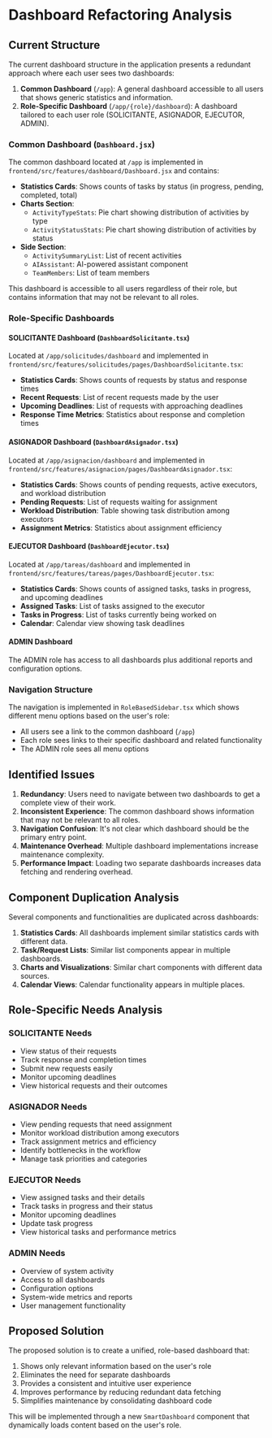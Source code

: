 # Dashboard Refactoring Analysis

## Current Structure

The current dashboard structure in the application presents a redundant approach where each user sees two dashboards:

1. **Common Dashboard** (`/app`): A general dashboard accessible to all users that shows generic statistics and information.
2. **Role-Specific Dashboard** (`/app/{role}/dashboard`): A dashboard tailored to each user role (SOLICITANTE, ASIGNADOR, EJECUTOR, ADMIN).

### Common Dashboard (`Dashboard.jsx`)

The common dashboard located at `/app` is implemented in `frontend/src/features/dashboard/Dashboard.jsx` and contains:

- **Statistics Cards**: Shows counts of tasks by status (in progress, pending, completed, total)
- **Charts Section**: 
  - `ActivityTypeStats`: Pie chart showing distribution of activities by type
  - `ActivityStatusStats`: Pie chart showing distribution of activities by status
- **Side Section**:
  - `ActivitySummaryList`: List of recent activities
  - `AIAssistant`: AI-powered assistant component
  - `TeamMembers`: List of team members

This dashboard is accessible to all users regardless of their role, but contains information that may not be relevant to all roles.

### Role-Specific Dashboards

#### SOLICITANTE Dashboard (`DashboardSolicitante.tsx`)

Located at `/app/solicitudes/dashboard` and implemented in `frontend/src/features/solicitudes/pages/DashboardSolicitante.tsx`:

- **Statistics Cards**: Shows counts of requests by status and response times
- **Recent Requests**: List of recent requests made by the user
- **Upcoming Deadlines**: List of requests with approaching deadlines
- **Response Time Metrics**: Statistics about response and completion times

#### ASIGNADOR Dashboard (`DashboardAsignador.tsx`)

Located at `/app/asignacion/dashboard` and implemented in `frontend/src/features/asignacion/pages/DashboardAsignador.tsx`:

- **Statistics Cards**: Shows counts of pending requests, active executors, and workload distribution
- **Pending Requests**: List of requests waiting for assignment
- **Workload Distribution**: Table showing task distribution among executors
- **Assignment Metrics**: Statistics about assignment efficiency

#### EJECUTOR Dashboard (`DashboardEjecutor.tsx`)

Located at `/app/tareas/dashboard` and implemented in `frontend/src/features/tareas/pages/DashboardEjecutor.tsx`:

- **Statistics Cards**: Shows counts of assigned tasks, tasks in progress, and upcoming deadlines
- **Assigned Tasks**: List of tasks assigned to the executor
- **Tasks in Progress**: List of tasks currently being worked on
- **Calendar**: Calendar view showing task deadlines

#### ADMIN Dashboard

The ADMIN role has access to all dashboards plus additional reports and configuration options.

### Navigation Structure

The navigation is implemented in `RoleBasedSidebar.tsx` which shows different menu options based on the user's role:

- All users see a link to the common dashboard (`/app`)
- Each role sees links to their specific dashboard and related functionality
- The ADMIN role sees all menu options

## Identified Issues

1. **Redundancy**: Users need to navigate between two dashboards to get a complete view of their work.
2. **Inconsistent Experience**: The common dashboard shows information that may not be relevant to all roles.
3. **Navigation Confusion**: It's not clear which dashboard should be the primary entry point.
4. **Maintenance Overhead**: Multiple dashboard implementations increase maintenance complexity.
5. **Performance Impact**: Loading two separate dashboards increases data fetching and rendering overhead.

## Component Duplication Analysis

Several components and functionalities are duplicated across dashboards:

1. **Statistics Cards**: All dashboards implement similar statistics cards with different data.
2. **Task/Request Lists**: Similar list components appear in multiple dashboards.
3. **Charts and Visualizations**: Similar chart components with different data sources.
4. **Calendar Views**: Calendar functionality appears in multiple places.

## Role-Specific Needs Analysis

### SOLICITANTE Needs
- View status of their requests
- Track response and completion times
- Submit new requests easily
- Monitor upcoming deadlines
- View historical requests and their outcomes

### ASIGNADOR Needs
- View pending requests that need assignment
- Monitor workload distribution among executors
- Track assignment metrics and efficiency
- Identify bottlenecks in the workflow
- Manage task priorities and categories

### EJECUTOR Needs
- View assigned tasks and their details
- Track tasks in progress and their status
- Monitor upcoming deadlines
- Update task progress
- View historical tasks and performance metrics

### ADMIN Needs
- Overview of system activity
- Access to all dashboards
- Configuration options
- System-wide metrics and reports
- User management functionality

## Proposed Solution

The proposed solution is to create a unified, role-based dashboard that:

1. Shows only relevant information based on the user's role
2. Eliminates the need for separate dashboards
3. Provides a consistent and intuitive user experience
4. Improves performance by reducing redundant data fetching
5. Simplifies maintenance by consolidating dashboard code

This will be implemented through a new `SmartDashboard` component that dynamically loads content based on the user's role.
